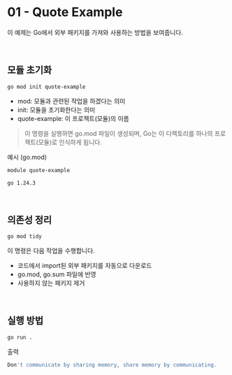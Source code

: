 # 01 - Quote Example

이 예제는 Go에서 외부 패키지를 가져와 사용하는 방법을 보여줍니다.

<br>

## 모듈 초기화
```bash
go mod init quote-example
```
- mod: 모듈과 관련된 작업을 하겠다는 의미
- init: 모듈을 초기화한다는 의미
- quote-example: 이 프로젝트(모듈)의 이름
> 이 명령을 실행하면 go.mod 파일이 생성되며, Go는 이 디렉토리를 하나의 프로젝트(모듈)로 인식하게 됩니다.

예시 (go.mod)
```bash
module quote-example

go 1.24.3
```

<br>

## 의존성 정리
```bash
go mod tidy
```
이 명령은 다음 작업을 수행합니다.

- 코드에서 import된 외부 패키지를 자동으로 다운로드
- go.mod, go.sum 파일에 반영
- 사용하지 않는 패키지 제거

<br>

## 실행 방법
```bash
go run .
```
출력
```bash
Don't communicate by sharing memory, share memory by communicating.
```
